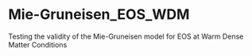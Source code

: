 # Mie-Gruneisen_EOS_WDM
Testing the validity of the Mie-Gruneisen model for EOS at Warm Dense Matter Conditions
